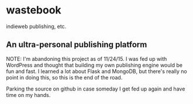 # wastebook
indieweb publishing, etc. 

## An ultra-personal publishing platform

NOTE: I'm abandoning this project as of 11/24/15. I was fed up with WordPress and thought that building my own publishing engine would be fun and fast. I learned a lot about Flask and MongoDB, but there's really no point in doing this, so this is the end of the road. 

Parking the source on github in case someday I get fed up again and have time on my hands. 


